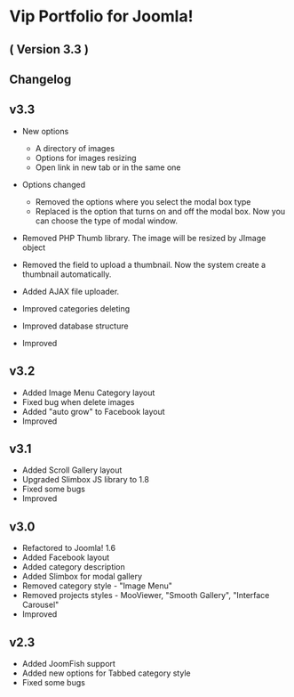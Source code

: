 Vip Portfolio for Joomla! 
==========================
( Version 3.3 )
--------------------------

Changelog
---------

v3.3
----------

* New options
  - A directory of images
  - Options for images resizing
  - Open link in new tab or in the same one
  
* Options changed
  - Removed the options where you select the modal box type
  - Replaced is the option that turns on and off the modal box. Now you can choose the type of modal window.
  
* Removed PHP Thumb library. The image will be resized by JImage object
* Removed the field to upload a thumbnail. Now the system create a thumbnail automatically.
* Added AJAX file uploader. 
* Improved categories deleting
* Improved database structure
* Improved

v3.2
-----------
* Added Image Menu Category layout
* Fixed bug when delete images
* Added "auto grow" to Facebook layout
* Improved

v3.1
-----------
* Added Scroll Gallery layout
* Upgraded Slimbox JS library to 1.8
* Fixed some bugs
* Improved

v3.0
-----------
* Refactored to Joomla! 1.6
* Added Facebook layout
* Added category description
* Added Slimbox for modal gallery
* Removed category style - "Image Menu"
* Removed projects styles - MooViewer, "Smooth Gallery", "Interface Carousel"
* Improved

v2.3
---------
* Added JoomFish support
* Added new options for Tabbed category style
* Fixed some bugs